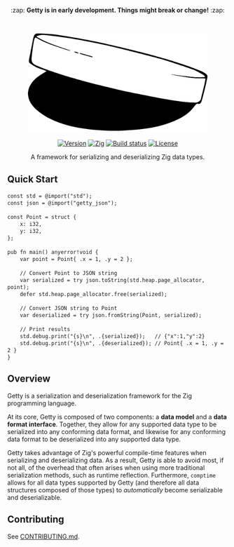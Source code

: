 <p align="center">:zap: <strong>Getty is in early development. Things might break or change!</strong> :zap:</p>
<br/>

<p align="center">
  <img alt="Getty" src="https://github.com/getty-zig/logo/blob/main/getty-solid.svg" width="410px">
  <br/>
  <br/>
  <a href="https://github.com/getty-zig/getty/releases/latest"><img alt="Version" src="https://img.shields.io/badge/version-N/A-e2725b.svg?style=flat-square"></a>
  <a href="https://ziglang.org/download"><img alt="Zig" src="https://img.shields.io/badge/zig-master-fd9930.svg?style=flat-square"></a>
  <a href="https://actions-badge.atrox.dev/getty-zig/getty/goto?ref=main"><img alt="Build status" src="https://img.shields.io/endpoint.svg?url=https%3A%2F%2Factions-badge.atrox.dev%2Fgetty-zig%2Fgetty%2Fbadge%3Fref%3Dmain&style=flat-square" /></a>
  <a href="https://github.com/getty-zig/getty/blob/main/LICENSE"><img alt="License" src="https://img.shields.io/badge/license-MIT-blue?style=flat-square"></a>
</p>

</p>

<p align="center">A framework for serializing and deserializing Zig data types.</p>

## Quick Start

```zig
const std = @import("std");
const json = @import("getty_json");

const Point = struct {
    x: i32,
    y: i32,
};

pub fn main() anyerror!void {
    var point = Point{ .x = 1, .y = 2 };

    // Convert Point to JSON string
    var serialized = try json.toString(std.heap.page_allocator, point);
    defer std.heap.page_allocator.free(serialized);

    // Convert JSON string to Point
    var deserialized = try json.fromString(Point, serialized);

    // Print results
    std.debug.print("{s}\n", .{serialized});   // {"x":1,"y":2}
    std.debug.print("{s}\n", .{deserialized}); // Point{ .x = 1, .y = 2 }
}
```

## Overview

Getty is a serialization and deserialization framework for the Zig programming language.

At its core, Getty is composed of two components: a **data model** and a **data
format interface**. Together, they allow for any supported data type to be
serialized into any conforming data format, and likewise for any conforming
data format to be deserialized into any supported data type.

Getty takes advantage of Zig's powerful compile-time features when serializing
and deserializing data. As a result, Getty is able to avoid most, if not all,
of the overhead that often arises when using more traditional serialization
methods, such as runtime reflection. Furthermore, `comptime` allows for all
data types supported by Getty (and therefore all data structures composed of
those types) to *automatically* become serializable and deserializable.

## Contributing

See [CONTRIBUTING.md](CONTRIBUTING.md).
